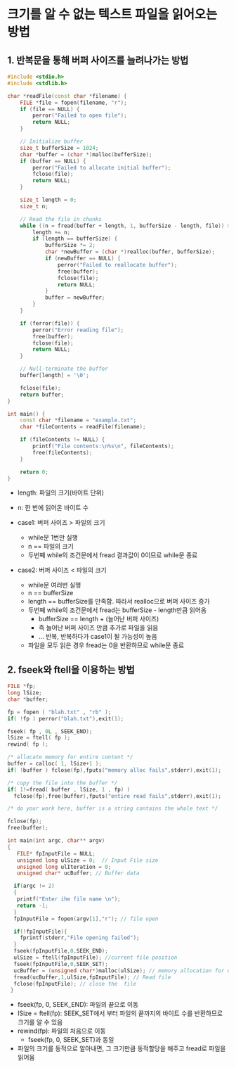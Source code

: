 # 크기를 알 수 없는 텍스트 파일을 읽어오는 방법

## 1. 반복문을 통해 버퍼 사이즈를 늘려나가는 방법

```c++
#include <stdio.h>
#include <stdlib.h>

char *readFile(const char *filename) {
    FILE *file = fopen(filename, "r");
    if (file == NULL) {
        perror("Failed to open file");
        return NULL;
    }

    // Initialize buffer
    size_t bufferSize = 1024;
    char *buffer = (char *)malloc(bufferSize);
    if (buffer == NULL) {
        perror("Failed to allocate initial buffer");
        fclose(file);
        return NULL;
    }

    size_t length = 0;
    size_t n;

    // Read the file in chunks
    while ((n = fread(buffer + length, 1, bufferSize - length, file)) > 0) {
        length += n;
        if (length == bufferSize) {
            bufferSize *= 2;
            char *newBuffer = (char *)realloc(buffer, bufferSize);
            if (newBuffer == NULL) {
                perror("Failed to reallocate buffer");
                free(buffer);
                fclose(file);
                return NULL;
            }
            buffer = newBuffer;
        }
    }

    if (ferror(file)) {
        perror("Error reading file");
        free(buffer);
        fclose(file);
        return NULL;
    }

    // Null-terminate the buffer
    buffer[length] = '\0';

    fclose(file);
    return buffer;
}

int main() {
    const char *filename = "example.txt";
    char *fileContents = readFile(filename);

    if (fileContents != NULL) {
        printf("File contents:\n%s\n", fileContents);
        free(fileContents);
    }

    return 0;
}
```

- length: 파일의 크기(바이트 단위)
- n: 한 번에 읽어온 바이트 수

- case1: 버퍼 사이즈 > 파일의 크기
    - while문 1번만 실행
    - n == 파일의 크기
    - 두번째 while의 조건문에서 fread 결과값이 0이므로 while문 종료
- case2: 버퍼 사이즈 < 파일의 크기
    - while문 여러번 실행
    - n == bufferSize
    - length == bufferSize를 만족함. 따라서 realloc으로 버퍼 사이즈 증가
    - 두번째 while의 조건문에서 fread는 bufferSize - length만큼 읽어옴
        - bufferSize == length + (늘어난 버퍼 사이즈)
        - 즉 늘어난 버퍼 사이즈 만큼 추가로 파일을 읽음
        - ... 반복, 반복하다가 case1이 될 가능성이 높음
    - 파일을 모두 읽은 경우 fread는 0을 반환하므로 while문 종료

## 2. fseek와 ftell을 이용하는 방법

```c++
FILE *fp;
long lSize;
char *buffer;

fp = fopen ( "blah.txt" , "rb" );
if( !fp ) perror("blah.txt"),exit(1);

fseek( fp , 0L , SEEK_END);
lSize = ftell( fp );
rewind( fp );

/* allocate memory for entire content */
buffer = calloc( 1, lSize+1 );
if( !buffer ) fclose(fp),fputs("memory alloc fails",stderr),exit(1);

/* copy the file into the buffer */
if( 1!=fread( buffer , lSize, 1 , fp) )
  fclose(fp),free(buffer),fputs("entire read fails",stderr),exit(1);

/* do your work here, buffer is a string contains the whole text */

fclose(fp);
free(buffer);
```

```c++
int main(int argc, char** argv)
{
   FILE* fpInputFile = NULL; 
   unsigned long ulSize = 0;  // Input File size
   unsigned long ulIteration = 0; 
   unsigned char* ucBuffer; // Buffer data

  if(argc != 2)
  {
   printf("Enter ihe file name \n");
   return -1;
  }
  fpInputFile = fopen(argv[1],"r"); // file open

  if(!fpInputFile){
    fprintf(stderr,"File opening failed");
  }
  fseek(fpInputFile,0,SEEK_END);
  ulSize = ftell(fpInputFile); //current file position
  fseek(fpInputFile,0,SEEK_SET);
  ucBuffer = (unsigned char*)malloc(ulSize); // memory allocation for ucBuffer var
  fread(ucBuffer,1,ulSize,fpInputFile); // Read file
  fclose(fpInputFile); // close the  file
 }
```

- fseek(fp, 0, SEEK_END): 파일의 끝으로 이동
- lSize = ftell(fp): SEEK_SET에서 부터 파일의 끝까지의 바이트 수를 반환하므로 크기를 알 수 있음
- rewind(fp): 파일의 처음으로 이동
    - fseek(fp, 0, SEEK_SET)과 동일
- 파일의 크기를 동적으로 알아내면, 그 크기만큼 동적할당을 해주고 fread로 파일을 읽어옴